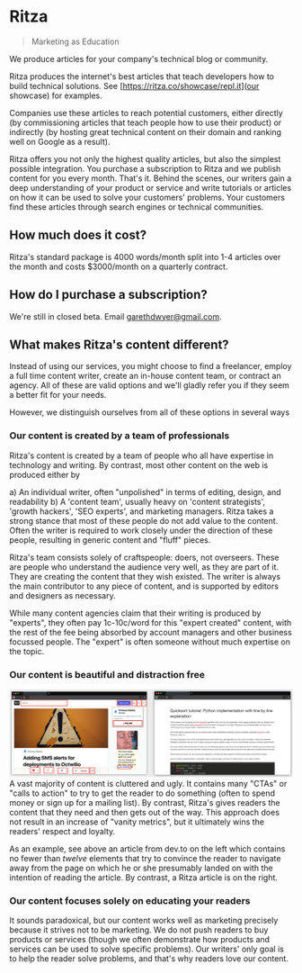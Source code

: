 # Ritza

> Marketing as Education

We produce articles for your company's technical blog or community.

Ritza produces the internet's best articles that teach developers how to build technical solutions. See [https://ritza.co/showcase/repl.it](our showcase) for examples.

Companies use these articles to reach potential customers, either directly (by commissioning articles that teach people how to use their product) or indirectly (by hosting great technical content on their domain and ranking well on Google as a result).

Ritza offers you not only the highest quality articles, but also the simplest possible integration. You purchase a subscription to Ritza and we publish content for you every month. That's it. Behind the scenes, our writers gain a deep understanding of your product or service and write tutorials or articles on how it can be used to solve your customers' problems. Your customers find these articles through search engines or technical communities. 

## How much does it cost?

Ritza's standard package is 4000 words/month split into 1-4 articles over the month and costs $3000/month on a quarterly contract.

## How do I purchase a subscription?

We're still in closed beta. Email garethdwyer@gmail.com.

## What makes Ritza's content different?

Instead of using our services, you might choose to find a freelancer, employ a full time content writer, create an in-house content team, or contract an agency. All of these are valid options and we'll gladly refer you if they seem a better fit for your needs. 

However, we distinguish ourselves from all of these options in several ways

### Our content is created by a team of professionals

Ritza's content is created by a team of people who all have expertise in technology and writing. By contrast, most other content on the web is produced either by

a) An individual writer, often "unpolished" in terms of editing, design, and readability
b) A 'content team', usually heavy on 'content strategists', 'growth hackers', 'SEO experts', and marketing managers. Ritza takes a strong stance that most of these people do not add value to the content. Often the writer is required to work closely under the direction of these people, resulting in generic content and "fluff" pieces.

Ritza's team consists solely of craftspeople: doers, not overseers. These are people who understand the audience very well, as they are part of it. They are creating the content that they wish existed. The writer is always the main contributor to any piece of content, and is supported by editors and designers as necessary.

While many content agencies claim that their writing is produced by "experts", they often pay 1c-10c/word for this "expert created" content, with the rest of the fee being absorbed by account managers and other business focussed people. The "expert" is often someone without much expertise on the topic.


### Our content is beautiful and distraction free
![Clean content](images/clean-content.png)
A vast majority of content is cluttered and ugly. It contains many "CTAs" or "calls to action" to try to get the reader to do something (often to spend money or sign up for a mailing list). By contrast, Ritza's gives readers the content that they need and then gets out of the way. This approach does not result in an increase of "vanity metrics", but it ultimately wins the readers' respect and loyalty.

As an example, see above an article from dev.to on the left which contains no fewer than _twelve_ elements that try to convince the reader to navigate away from the page on which he or she presumably landed on with the intention of reading the article. By contrast, a Ritza article is on the right.

### Our content focuses solely on educating your readers
It sounds paradoxical, but our content works well as marketing precisely because it strives not to be marketing. We do not push readers to buy products or services (though we often demonstrate how products and services can be used to solve specific problems). Our writers' only goal is to help the reader solve problems, and that's why readers love our content.
